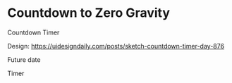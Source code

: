 # Countdown to Zero Gravity 

Countdown Timer

Design: https://uidesigndaily.com/posts/sketch-countdown-timer-day-876

Future date

Timer

